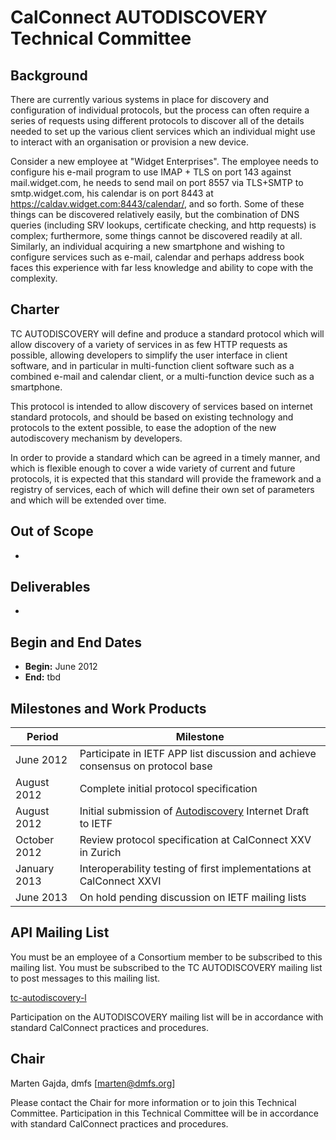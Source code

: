 # CalConnect AUTODISCOVERY Technical Committee

## Background

There are currently various systems in place for discovery and configuration of individual protocols, but the process can often require a series of requests using different protocols to discover all of the details needed to set up the various client services which an individual might use to interact with an organisation or provision a new device.

Consider a new employee at "Widget Enterprises". The employee needs to configure his e-mail program to use IMAP + TLS on port 143 against mail.widget.com, he needs to send mail on port 8557 via TLS+SMTP to smtp.widget.com, his calendar is on port 8443 at https://caldav.widget.com:8443/calendar/, and so forth. Some of these things can be discovered relatively easily, but the combination of DNS queries (including SRV lookups, certificate checking, and http requests) is complex; furthermore, some things cannot be discovered readily at all. Similarly, an individual acquiring a new smartphone and wishing to configure services such as e-mail, calendar and perhaps address book faces this experience with far less knowledge and ability to cope with the complexity.

## Charter

TC AUTODISCOVERY will define and produce a standard protocol which will allow discovery of a variety of services in as few HTTP requests as possible, allowing developers to simplify the user interface in client software, and in particular in multi-function client software such as a combined e-mail and calendar client, or a multi-function device such as a smartphone.

This protocol is intended to allow discovery of services based on internet standard protocols, and should be based on existing technology and protocols to the extent possible, to ease the adoption of the new autodiscovery mechanism by developers.

In order to provide a standard which can be agreed in a timely manner, and which is flexible enough to cover a wide variety of current and future protocols, it is expected that this standard will provide the framework and a registry of services, each of which will define their own set of parameters and which will be extended over time.

## Out of Scope 

- 
 
## Deliverables

-

## Begin and End Dates

* **Begin:** June 2012
* **End:** tbd

## Milestones and Work Products

| Period | Milestone |
| --- | --- |
| June 2012 |	Participate in IETF APP list discussion and achieve consensus on protocol base |
| August 2012 |	Complete initial protocol specification |
| August 2012 |	Initial submission of [Autodiscovery](https://datatracker.ietf.org/doc/draft-daboo-aggregated-service-discovery/) Internet Draft to IETF |
| October 2012 |	Review protocol specification at CalConnect XXV in Zurich |
| January 2013 |	Interoperability testing of first implementations at CalConnect XXVI |
| June 2013 |	On hold pending discussion on IETF mailing lists |

## API Mailing List

You must be an employee of a Consortium member to be subscribed to this mailing list.
You must be subscribed to the TC AUTODISCOVERY mailing list to post messages to this mailing list.

[tc-autodiscovery-l](mailto:tc-autodiscovery-l@lists.calconnect.org)

Participation on the AUTODISCOVERY mailing list will be in accordance with standard CalConnect practices and procedures.

## Chair 

Marten Gajda, dmfs [marten@dmfs.org]

Please contact the Chair for more information or to join this Technical Committee. Participation in this Technical Committee will be in accordance with standard CalConnect practices and procedures.